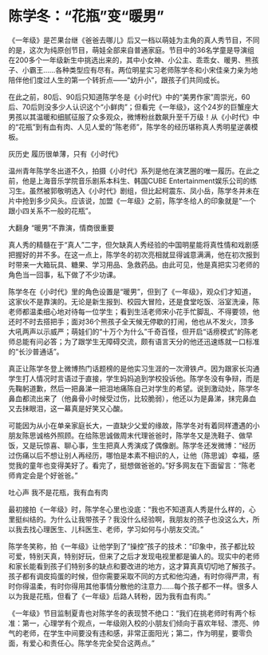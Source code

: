 # 陈学冬：“花瓶”变“暖男”

《一年级》是芒果台继《爸爸去哪儿》后又一档以萌娃为主角的真人秀节目，不同的是，这次为纯原创节目，萌娃全部来自普通家庭。节目中的36名学童是导演组在200多个一年级新生中挑选出来的，其中小女神、小公主、乖乖女、暖男、熊孩子、小霸王……各种类型应有尽有。两位明星实习老师陈学冬和小宋佳亲力亲为地陪伴他们度过人生的第一个转折点——“幼升小”，跟孩子们共同成长。 

在此之前，80后、90后只知道陈学冬是《小时代》中的“美男作家”周崇光，60后、70后则没多少人认识这个“小鲜肉”；但看完《一年级》，这个24岁的巨蟹座大男孩以其温暖和细腻征服了众多观众，微博粉丝数飙升至千万级！从《小时代》中的“花瓶”到有血有肉、人见人爱的“陈老师”，陈学冬的经历堪称真人秀明星逆袭模板。 

灰历史 履历很单薄，只有《小时代》 

温州青年陈学冬出道不久，拍摄《小时代》系列是他在演艺圈的唯一履历。在此之前，他是上海音乐学院音乐剧系本科生、韩国CUBE Entertainment娱乐公司的练习生。虽然被郭敬明选入《小时代》剧组，但比起柯震东、凤小岳，陈学冬并未在片中抢到多少风头。应该说，加盟《一年级》之前，陈学冬给人的印象就是“一个跟小四关系不一般的花瓶”。 

大翻身 “暖男”不靠演，情商很重要 

真人秀的精髓在于“真人”二字，但欠缺真人秀经验的中国明星能将真性情和戏剧感把握好的并不多。在这一点上，陈学冬的初次亮相就显得诚意满满，他在初次报到时带来一大箱玩具、糖果、学习用品、急救药品。由此可见，他是真把实习老师的角色当一回事，私下做了不少功课。 

陈学冬在《小时代》里的角色设置是“暖男”，但到了《一年级》，观众们才知道，这家伙不是靠演的。无论是新生报到、校园大冒险，还是食堂吃饭、浴室洗澡，陈老师都温柔细心地对待每一位学生；看到生活老师宋小花手忙脚乱、不得要领，他还时不时去搭把手；面对36个熊孩子全天候无停歇的打闹，他也从不发火，顶多大吼两声以示威严；萌娃们的“十万个为什么”千奇百怪，但开启“话痨模式”的陈老师总能有问必答；为了跟学生无障碍交流，颇有语言天分的他还迅速练就一口标准的“长沙普通话”。 

真正让陈学冬登上微博热门话题榜的是他实习生涯的一次滑铁卢。因为跟家长沟通学生打人情况时言语过于直接，学生妈妈追到学校投诉他。陈学冬没有争辩，而是先鞠躬道歉，然后一把鼻涕一把泪地痛陈自己对学生的希望。说到激动处，陈学冬鼻血都流出来了（他鼻骨小时候受过伤，比较脆弱），他还以为是鼻涕，抹完鼻血又去抹眼泪，这一幕真是好笑又心酸。 

可能因为从小在单亲家庭长大，一直缺少父爱的缘故，陈学冬对有着同样遭遇的小朋友陈思诚格外照顾。在给陈思诚做周末代理爸爸时，陈学冬又是洗鞋子、做早饭，又是玩惊喜、聊心事，生生把真人秀演成了偶像剧。陈学冬还发微博：“经历过伤痛以后不想让别人再经历，哪怕是本素不相识的人，让他（陈思诚）幸福，感觉我的童年也变得美好了。看完了，挺想做爸爸的。”好多网友在下面留言：“陈老师肯定会是个好爸爸。” 

吐心声 我不是花瓶，我有血有肉 

最初接拍《一年级》时，陈学冬心里也没底：“我也不知道真人秀是什么样的，心里挺纠结的。为什么让我带孩子？我没什么经验啊，我朋友的孩子也没这么大，所以我去找心理医生、儿科医生、老师，学习如何与小朋友交流。” 

陈学冬笑称，拍《一年级》让他学到了“操控”孩子的技术：“印象中，孩子都比较可爱，特别天真，特别好玩，但来了之后才发现电视里都是骗人的。现实中的老师和家长能看到孩子们特别多的缺点和要改进的地方，这才算真真切切地了解孩子。孩子都有调皮捣蛋的时候，但你需要采取不同的方式和他沟通，有时你得严肃，有时你得温柔，有时你得用其他事情分散他的注意力……每个孩子都不一样。很多人以为我是花瓶，但看了《一年级》后路人转粉，因为我有血有肉。” 

《一年级》节目监制夏青也对陈学冬的表现赞不绝口：“我们在挑老师时有两个标准：第一，心理学有个观点，一年级刚入校的小朋友们倾向于喜欢年轻、漂亮、帅气的老师，在学生中间要没有违和感，非常正面阳光；第二，作为明星，要零负面，有爱心和责任心。陈学冬完全契合这两点。”